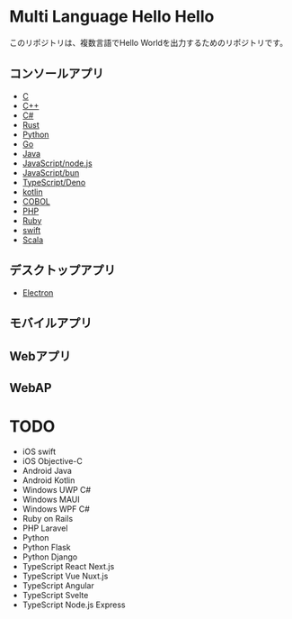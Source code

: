﻿# Multi Language Hello Hello
このリポジトリは、複数言語でHello Worldを出力するためのリポジトリです。
## コンソールアプリ
* [C](./console_C)
* [C++](./console_C++)
* [C#](./console_C%23)
* [Rust](./console_Rust)
* [Python](./console_Python)
* [Go](./console_Go)
* [Java](./console_Java)
* [JavaScript/node.js](./console_JavaScript_node.js)
* [JavaScript/bun](./console_JavaScript_bun)
* [TypeScript/Deno](./console_TypeScript_Deno)
* [kotlin](./console_kotlin)
* [COBOL](./console_COBOL)
* [PHP](./console_PHP)
* [Ruby](./console_Ruby)
* [swift](./console_swift)
* [Scala](./console_Scala)
## デスクトップアプリ
* [Electron](./desktop_Electron)


## モバイルアプリ



## Webアプリ


## WebAP


# TODO
* iOS swift
* iOS Objective-C
* Android Java
* Android Kotlin
* Windows UWP C#
* Windows MAUI
* Windows WPF C#
* Ruby on Rails
* PHP Laravel
* Python
* Python Flask
* Python Django
* TypeScript React Next.js
* TypeScript Vue Nuxt.js
* TypeScript Angular
* TypeScript Svelte
* TypeScript Node.js Express



